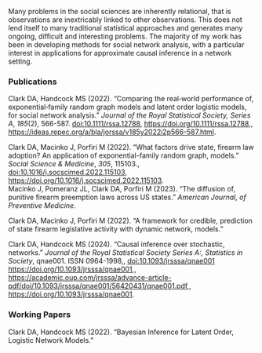 Many problems in the social sciences are inherently relational, that is
observations are inextricably linked to other observations. This does
not lend itself to many traditional statistical approaches and generates
many ongoing, difficult and interesting problems. The majority of my
work has been in developing methods for social network analysis, with a
particular interest in applications for approximate causal inference in
a network setting.

### Publications

Clark DA, Handcock MS (2022). “Comparing the real‐world performance of,
exponential‐family random graph models and latent order logistic models,
for social network analysis.” *Journal of the Royal Statistical Society,
Series A*, *185*(2), 566-587. <doi:10.1111/rssa.12788>,
<https://doi.org/10.1111/rssa.12788>,,
<https://ideas.repec.org/a/bla/jorssa/v185y2022i2p566-587.html>.  
  
Clark DA, Macinko J, Porfiri M (2022). “What factors drive state,
firearm law adoption? An application of exponential-family random graph,
models.” *Social Science & Medicine*, *305*, 115103.,
<doi:10.1016/j.socscimed.2022.115103>,
<https://doi.org/10.1016/j.socscimed.2022.115103>.  
Macinko J, Pomeranz JL, Clark DA, Porfiri M (2023). “The diffusion of,
punitive firearm preemption laws across US states.” *American Journal,
of Preventive Medicine*.  
  
Clark DA, Macinko J, Porfiri M (2022). “A framework for credible,
prediction of state firearm legislative activity with dynamic network,
models.”  
  
Clark DA, Handcock MS (2024). “Causal inference over stochastic,
networks.” *Journal of the Royal Statistical Society Series A:,
Statistics in Society*, qnae001. ISSN 0964-1998,,
<doi:10.1093/jrsssa/qnae001> <https://doi.org/10.1093/jrsssa/qnae001>,,
<https://academic.oup.com/jrsssa/advance-article-pdf/doi/10.1093/jrsssa/qnae001/56420431/qnae001.pdf>,,
<https://doi.org/10.1093/jrsssa/qnae001>.

### Working Papers

Clark DA, Handcock MS (2022). “Bayesian Inference for Latent Order,
Logistic Network Models.”  
  
